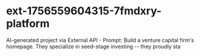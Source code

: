 # ext-1756559604315-7fmdxry-platform
AI-generated project via External API - Prompt: Build a venture capital firm's homepage. They specialize in seed-stage investing -- they proudly sta
